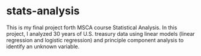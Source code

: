 # stats-analysis
This is my final project forth MSCA course Statistical Analysis.  In this project, I analyzed 30 years of U.S. treasury data using linear models (linear regression and logistic regression) and principle component analysis to identify an unknown variable.
